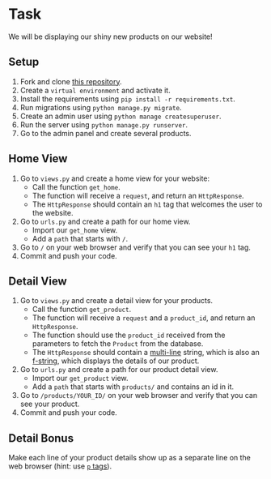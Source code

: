 # Task

We will be displaying our shiny new products on our website!

## Setup

1. Fork and clone [this repository](https://github.com/JoinCODED/TASK-Django-Views-and-URLs).
2. Create a `virtual environment` and activate it.
3. Install the requirements using `pip install -r requirements.txt`.
4. Run migrations using `python manage.py migrate`.
5. Create an admin user using `python manage createsuperuser`.
6. Run the server using `python manage.py runserver`.
7. Go to the admin panel and create several products.

## Home View

1. Go to `views.py` and create a home view for your website:
   - Call the function `get_home`.
   - The function will receive a `request`, and return an `HttpResponse`.
   - The `HttpResponse` should contain an `h1` tag that welcomes the user to the website.
2. Go to `urls.py` and create a path for our home view.
   - Import our `get_home` view.
   - Add a `path` that starts with `/`.
3. Go to `/` on your web browser and verify that you can see your `h1` tag.
4. Commit and push your code.

## Detail View

1. Go to `views.py` and create a detail view for your products.
   - Call the function `get_product`.
   - The function will receive a `request` and a `product_id`, and return an `HttpResponse`.
   - The function should use the `product_id` received from the parameters to fetch the `Product` from the database.
   - The `HttpResponse` should contain a [multi-line](https://www.programiz.com/python-programming/examples/multiline-string) string, which is also an [f-string](https://realpython.com/python-f-strings/#f-strings-a-new-and-improved-way-to-format-strings-in-python), which displays the details of our product.
2. Go to `urls.py` and create a path for our product detail view.
   - Import our `get_product` view.
   - Add a `path` that starts with `products/` and contains an id in it.
3. Go to `/products/YOUR_ID/` on your web browser and verify that you can see your product.
4. Commit and push your code.

## Detail Bonus

Make each line of your product details show up as a separate line on the web browser (hint: use [`p` tags](https://www.w3schools.com/tags/tag_p.asp)).
